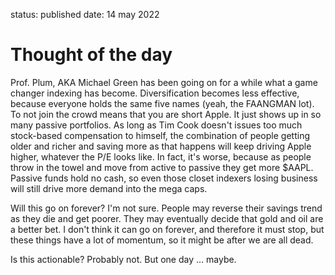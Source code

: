 status: published
date: 14 may 2022

# Thought of the day

Prof. Plum, AKA Michael Green has been going on for a while what a game changer indexing has become.
Diversification becomes less effective, because everyone holds the same five names (yeah, the FAANGMAN lot).
To not join the crowd means that you are short Apple. 
It just shows up in so many passive portfolios.
As long as Tim Cook doesn't issues too much stock-based compensation to himself, the combination of people getting older and richer and saving more as that happens will keep driving Apple higher, whatever the P/E looks like.
In fact, it's worse, because as people throw in the towel and move from active to passive they get more $AAPL.
Passive funds hold no cash, so even those closet indexers losing business will still drive more demand into the mega caps.

Will this go on forever? I'm not sure. People may reverse their savings trend as they die and get poorer.
They may eventually decide that gold and oil are a better bet. 
I don't think it can go on forever, and therefore it must stop, but these things have a lot of momentum, so it might be after we are all dead.

Is this actionable? Probably not. But one day ... maybe.

